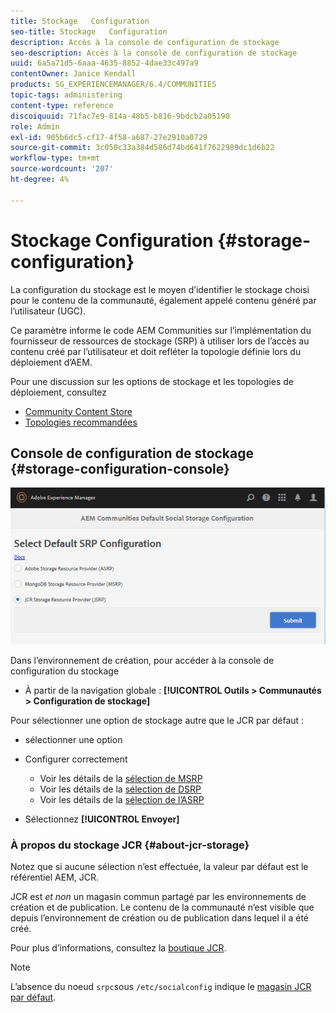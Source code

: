 ```yaml
---
title: Stockage   Configuration
seo-title: Stockage   Configuration
description: Accès à la console de configuration de stockage
seo-description: Accès à la console de configuration de stockage
uuid: 6a5a71d5-6aaa-4635-8852-4dae33c497a9
contentOwner: Janice Kendall
products: SG_EXPERIENCEMANAGER/6.4/COMMUNITIES
topic-tags: administering
content-type: reference
discoiquuid: 71fac7e9-814a-48b5-b816-9bdcb2a05190
role: Admin
exl-id: 905b6dc5-cf17-4f58-a687-27e2910a0729
source-git-commit: 3c050c33a384d586d74bd641f7622989dc1d6b22
workflow-type: tm+mt
source-wordcount: '207'
ht-degree: 4%

---
```


# Stockage   Configuration {#storage-configuration}

La configuration du stockage est le moyen d’identifier le stockage choisi pour le contenu de la communauté, également appelé contenu généré par l’utilisateur (UGC).

Ce paramètre informe le code AEM Communities sur l’implémentation du fournisseur de ressources de stockage (SRP) à utiliser lors de l’accès au contenu créé par l’utilisateur et doit refléter la topologie définie lors du déploiement d’AEM.

Pour une discussion sur les options de stockage et les topologies de déploiement, consultez

* [Community Content Store](working-with-srp.md)
* [Topologies recommandées](topologies.md)

## Console de configuration de stockage {#storage-configuration-console}

![chlimage_1-188](assets/chlimage_1-188.png)

Dans l’environnement de création, pour accéder à la console de configuration du stockage

* À partir de la navigation globale : **[!UICONTROL Outils > Communautés > Configuration de stockage]**

Pour sélectionner une option de stockage autre que le JCR par défaut :

* sélectionner une option
* Configurer correctement

   * Voir les détails de la [sélection de MSRP](msrp.md#select-msrp)
   * Voir les détails de la [sélection de DSRP](dsrp.md#select-dsrp)
   * Voir les détails de la [sélection de l’ASRP](asrp.md#select-asrp)

* Sélectionnez **[!UICONTROL Envoyer]**

### À propos du stockage JCR {#about-jcr-storage}

Notez que si aucune sélection n’est effectuée, la valeur par défaut est le référentiel AEM, JCR.

JCR est *et non* un magasin commun partagé par les environnements de création et de publication. Le contenu de la communauté n’est visible que depuis l’environnement de création ou de publication dans lequel il a été créé.

Pour plus d’informations, consultez la [boutique JCR](jsrp.md).

>[!NOTE]
>
>L’absence du noeud `srpc`sous `/etc/socialconfig` indique le [magasin JCR par défaut](jsrp.md).
